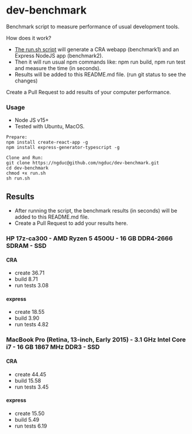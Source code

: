 # dev-benchmark

Benchmark script to measure performance of usual development tools.

How does it work?

- [The run.sh script](./run.sh) will generate a CRA webapp (benchmark1) and an Express NodeJS app (benchmark2).
- Then it will run usual npm commands like: npm run build, npm run test and measure the time (in seconds).
- Results will be added to this README.md file. (run git status to see the changes)

Create a Pull Request to add results of your computer performance.

### Usage

- Node JS v15+
- Tested with Ubuntu, MacOS.

```
Prepare:
npm install create-react-app -g
npm install express-generator-typescript -g

Clone and Run:
git clone https://ngduc@github.com/ngduc/dev-benchmark.git
cd dev-benchmark
chmod +x run.sh
sh run.sh
```

## Results

- After running the script, the benchmark results (in seconds) will be added to this README.md file.
- Create a Pull Request to add your results here.

### HP 17z-ca300 - AMD Ryzen 5 4500U - 16 GB DDR4-2666 SDRAM - SSD

#### CRA

- create
  36.71
- build
  8.71
- run tests
  3.08

#### express

- create
  18.55
- build
  3.90
- run tests
  4.82

### MacBook Pro (Retina, 13-inch, Early 2015) - 3.1 GHz Intel Core i7 - 16 GB 1867 MHz DDR3 - SSD

#### CRA

- create
  44.45
- build
  15.58
- run tests
  3.45

#### express

- create
  15.50
- build
  5.49
- run tests
  6.19
